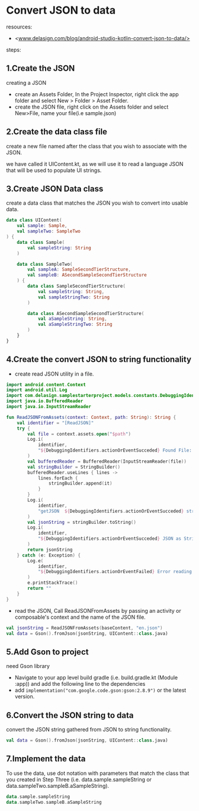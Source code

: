 # **Convert JSON to data**

resources:

* <www.delasign.com/blog/android-studio-kotlin-convert-json-to-data/>

steps:

## 1.Create the JSON

creating a JSON

* create an Assets Folder, In the Project Inspector, right click the app folder and select New > Folder > Asset Folder.
* create the JSON file, right click on the Assets folder and select New>File, name your file(i.e sample.json)

## 2.Create the data class file

create a new file named after the class that you wish to associate with the JSON.

we have called it UIContent.kt, as we will use it to read a language JSON that will be used to populate UI strings.

## 3.Create JSON Data class

create a data class that matches the JSON you wish to convert into usable data.

```kotlin
data class UIContent(
    val sample: Sample,
    val sampleTwo: SampleTwo
) {
    data class Sample(
        val sampleString: String
    )

    data class SampleTwo(
        val sampleA: SampleSecondTierStructure,
        val sampleB: ASecondSampleSecondTierStructure
    ) {
        data class SampleSecondTierStructure(
            val sampleString: String,
            val sampleStringTwo: String
        )

        data class ASecondSampleSecondTierStructure(
            val aSampleString: String,
            val aSampleStringTwo: String
        )
    }
}
```

## 4.Create the convert JSON to string functionality

* create read JSON utility in a file.

```kotlin
import android.content.Context
import android.util.Log
import com.delasign.samplestarterproject.models.constants.DebuggingIdentifiers
import java.io.BufferedReader
import java.io.InputStreamReader

fun ReadJSONFromAssets(context: Context, path: String): String {
    val identifier = "[ReadJSON]"
    try {
        val file = context.assets.open("$path")
        Log.i(
            identifier,
            "${DebuggingIdentifiers.actionOrEventSucceded} Found File: $file.",
        )
        val bufferedReader = BufferedReader(InputStreamReader(file))
        val stringBuilder = StringBuilder()
        bufferedReader.useLines { lines ->
            lines.forEach {
                stringBuilder.append(it)
            }
        }
        Log.i(
            identifier,
            "getJSON  ${DebuggingIdentifiers.actionOrEventSucceded} stringBuilder: $stringBuilder.",
        )
        val jsonString = stringBuilder.toString()
        Log.i(
            identifier,
            "${DebuggingIdentifiers.actionOrEventSucceded} JSON as String: $jsonString.",
        )
        return jsonString
    } catch (e: Exception) {
        Log.e(
            identifier,
            "${DebuggingIdentifiers.actionOrEventFailed} Error reading JSON: $e.",
        )
        e.printStackTrace()
        return ""
    }
}
```

* read the JSON, Call ReadJSONFromAssets by passing an activity or composable's context and the name of the JSON file.

```kotlin
val jsonString = ReadJSONFromAssets(baseContent, "en.json")
val data = Gson().fromJson(jsonString, UIContent::class.java)
```

## 5.Add Gson to project

need Gson library

* Navigate to your app level build gradle (i.e. build.gradle.kt (Module :app)) and add the following line to the dependencies
* add `implementation("com.google.code.gson:gson:2.8.9")` or the latest version.

## 6.Convert the JSON string to data

convert the JSON string gathered from JSON to string functionality.

```kotlin
val data = Gson().fromJson(jsonString, UIContent::class.java)
```

## 7.Implement the data

To use the data, use dot notation with parameters that match the class that you created in Step Three (i.e. data.sample.sampleString or data.sampleTwo.sampleB.aSampleString).

```kotlin
data.sample.sampleString
data.sampleTwo.sampleB.aSampleString
```
